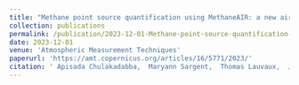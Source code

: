 ```yaml
---
title: "Methane point source quantification using MethaneAIR: a new airborne imaging spectrometer"
collection: publications
permalink: /publication/2023-12-01-Methane-point-source-quantification-using-MethaneAIR-a-new-airborne-imaging-spectrometer
date: 2023-12-01
venue: 'Atmospheric Measurement Techniques'
paperurl: 'https://amt.copernicus.org/articles/16/5771/2023/'
citation: ' Apisada Chulakadabba,  Maryann Sargent,  Thomas Lauvaux,  Joshua Benmergui,  Jonathan Franklin,  Christopher Chan,  Jonas Wilzewski,  Sébastien Roche,  Eamon Conway,  Amir Souri,  Kang Sun,  Bingkun Luo,  Jacob Hawthrone,  Jenna Samra,  Bruce Daube,  Xiong Liu,  Kelly Chance,  Yang Li,  Ritesh Gautam,  Mark Omara,  Jeff Rutherford,  Evan Sherwin,  Adam Brandt,  Steven Wofsy, &quot;Methane point source quantification using MethaneAIR: a new airborne imaging spectrometer.&quot; Atmospheric Measurement Techniques, 2023.'
---
```


